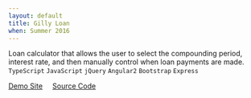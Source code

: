 ```yaml
---
layout: default
title: Gilly Loan
when: Summer 2016
---
```


Loan calculator that allows the user to select the compounding period, interest rate, and then manually control when loan payments are made. `TypeScript` `JavaScript` `jQuery` `Angular2` `Bootstrap` `Express`

[Demo Site](
http://gilly-loan.herokuapp.com) &nbsp; &nbsp; [Source Code](https://github.com/Teshel/gilly-loan)
